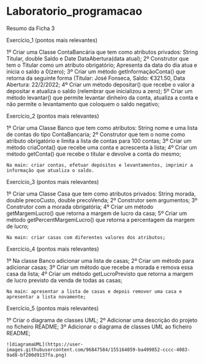 # Laboratorio_programacao

Resumo da Ficha 3 

Exercício_1 (pontos mais relevantes)

   1º Criar uma Classe ContaBancária que tem como atributos privados: String Titular, double Saldo e Date DataAbertura(data atual);
   2º Construtor que tem o Titular como um atributo obrigatório; Apresenta da data do dia atua e inicia o saldo a 0(zero);
   3º Criar um método getInformaçãoConta() que retorna da seguinte forma (Titular: José Fonseca, Saldo: €321.50, Data Abertura: 22/2/2022;
   4º Criar um método depositar() que recebe o valor a depositar e atualiza o saldo (relembrar que inicializou a zero);
   5º Criar um método levantar() que permite levantar dinheiro da conta, atualiza a conta e não permite o levantamento que coloquem o saldo negativo;
   
    
    
    
 Exercício_2 (pontos mais relevantes)
  
   1º Criar uma Classe Banco que tem como atributos: String nome e uma lista de contas do tipo ContaBancaria;
   2º Construtor que tem o nome como atributo obrigatório e limita a lista de contas para 100 contas;
   3º Criar um método criaConta() que recebe uma conta e acrescenta à lista;
   4º Criar um método getConta() que recebe o titular e devolve a conta do mesmo;
    
    Na main: criar contas, efetuar depósitos e levantamentos, imprimir a informação que atualiza o saldo.
    
    
    
 Exercício_3 (pontos mais relevantes)
 
   1º Criar uma Classe Casa que tem como atributos privados: String morada, double precoCusto, double precoVenda;
   2º Construtor sem argumentos;
   3º Construtor com a morada obrigatória;
   4º Criar um método getMargemLucro() que retorna a margem de lucro da casa;
   5º Criar um método getPercentMargemLucro() que retorna a percentagem da margem de lucro;
   
    
    Na main: criar casas com diferentes valores dos atributos;
    
  Exercício_4 (pontos mais relevantes)
 
   1º Na classe Banco adicionar uma lista de casas;
   2º Criar um método para adicionar casas;
   3º Criar um método que recebe a morada e remova essa casa da lista;
   4º Criar um método getLucroPrevisto que retorna a margem de lucro previsto da venda de todas as casas;
  
    Na main: apresentar a lista de casas e depois remover uma casa e apresentar a lista novamente;
    
  Exercício_5 (pontos mais relevantes)
 
   1º Criar o diagrama de classes UML;
   2º Adicionar uma descrição do projeto no ficheiro README;
   3º Adicionar o diagrama de classes UML ao ficheiro README;
   
    
  
    ![diagramaUML](https://user-images.githubusercontent.com/96847584/155164059-ba499852-cccc-4083-9ad8-bf200d9137fa.png)

    
    
    
    
   
